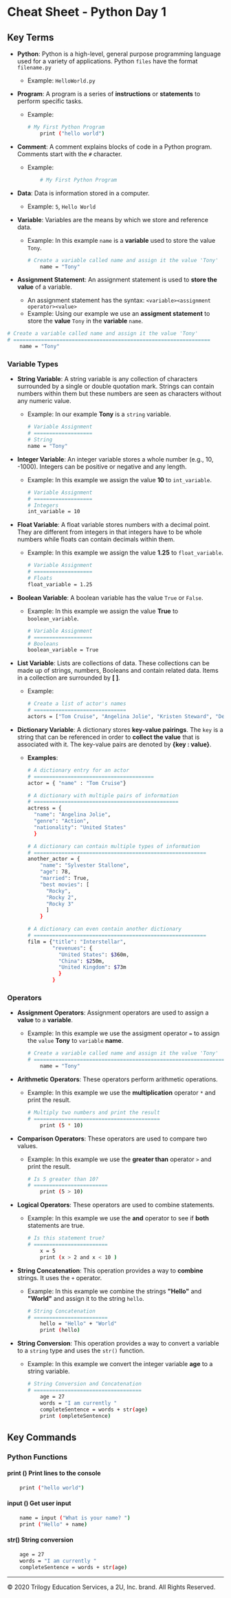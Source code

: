 # Cheat Sheet - Python Day 1

## Key Terms

- **Python**: Python is a high-level, general purpose programming language used for a variety of applications. Python `files` have the format `filename.py` 
  
  - Example: `HelloWorld.py`

- **Program**: A program is a series of **instructions** or **statements** to perform specific tasks.  

  - Example: 

    ```bash 
    # My First Python Program
        print ("hello world")
    ``` 

- **Comment**: A comment explains blocks of code in a Python program.  Comments start with the `#` character.

  - Example: 
  
    ```bash 
        # My First Python Program
    ```

- **Data**: Data is information stored in a computer. 
  - Example:  `5`, `Hello World`

- **Variable**: Variables are the means by which we store and reference data.

  - Example: In this example `name` is a **variable** used to store the value `Tony`.

    ```bash 
    # Create a variable called name and assign it the value 'Tony'
        name = "Tony"
    ``` 

- **Assignment Statement**: An assignment statement is used to **store the value** of a variable. 
    * An assignment statement has the syntax: `<variable><assignment operator><value>`


   - Example: Using our example we use an **assigment statement** to store the **value** `Tony` in the **variable** `name`.
 
```bash 
# Create a variable called name and assign it the value 'Tony'
# ================================================================
    name = "Tony"
``` 

### Variable Types

- **String Variable**: A string variable is any collection of characters surrounded by a single or double quotation mark. Strings can contain numbers within them but these numbers are seen as characters without any numeric value.

  - Example:  In our example **Tony** is a `string` variable.

    ```bash 
    # Variable Assignment
    # ===================
    # String
    name = "Tony"
    ```

- **Integer Variable**: An integer variable stores a whole number (e.g., 10, -1000). Integers can be positive or negative and any length.

  - Example:  In this example we assign the value **10** to  `int_variable`.

    ```bash 
    # Variable Assignment
    # ===================
    # Integers
    int_variable = 10
    ```

- **Float Variable**: A float variable stores numbers with a decimal point.  They are different from integers in that integers have to be whole numbers while floats can contain decimals within them.

  - Example:  In this example we assign the value **1.25** to `float_variable`.

    ```bash 
    # Variable Assignment
    # ===================
    # Floats
    float_variable = 1.25
    ```

- **Boolean Variable**: A boolean variable has the value `True` or `False`.

  - Example:  In this example we assign the value **True** to `boolean_variable`.

    ```bash 
    # Variable Assignment
    # ===================
    # Booleans
    boolean_variable = True
    ```

- **List Variable**: Lists are collections of data. These collections can be made up of strings, numbers, Booleans and contain related data. Items in a collection are surrounded by **[ ]**.

  - Example:

    ```bash 
    # Create a list of actor's names
    # ==============================
    actors = ["Tom Cruise", "Angelina Jolie", "Kristen Steward", "Denzel Washington"]
    ```

- **Dictionary Variable**: A dictionary stores **key-value pairings**.  The `key` is a string that can be referenced in order to **collect the value** that is associated with it. The key-value pairs are denoted by **{key : value}**.

  - **Examples**:

    ```bash 
    # A dictionary entry for an actor
    # =======================================
    actor = { "name" : "Tom Cruise"}
    ```

    ```bash 
    # A dictionary with multiple pairs of information
    # ===============================================
    actress = {
      "name": "Angelina Jolie",
      "genre": "Action",
      "nationality": "United States"
      }
    ```

    ```bash 
    # A dictionary can contain multiple types of information
    # ========================================================
    another_actor = {
        "name": "Sylvester Stallone",
        "age": 78,
        "married": True,
        "best movies": [
          "Rocky",
          "Rocky 2",
          "Rocky 3"
          ]
        }
    ```

    ```bash 
    # A dictionary can even contain another dictionary
    # ========================================================
    film = {"title": "Interstellar",
            "revenues": {
              "United States": $360m, 
              "China": $250m, 
              "United Kingdom": $73m
              }
            }
    ```

### Operators

- **Assignment Operators**: Assignment operators are used to assign a **value** to a **variable**.

  - Example:  In this example we use the assigment operator `=` to assign the `value` **Tony** to `variable` **name**.

    ```bash 
    # Create a variable called name and assign it the value 'Tony'
    # ================================================================
        name = "Tony"
    ``` 

- **Arithmetic Operators**: These operators perform arithmetic operations.

  - Example:  In this example we use the **multiplication** operator `*` and print the result.

    ```bash 
    # Multiply two numbers and print the result
    # =========================================
        print (5 * 10)
    ``` 

- **Comparison Operators**: These operators are used to compare two values.

  - Example:  In this example we use the **greater than** operator `>` and print the result.

    ```bash 
    # Is 5 greater than 10?
    # ========================
        print (5 > 10)
    ``` 

- **Logical Operators**: These operators are used to combine statements.

  - Example:  In this example we use the **and** operator to see if **both** statements are true.

    ```bash 
    # Is this statement true?
    # ========================
        x = 5
        print (x > 2 and x < 10 )
    ``` 

- **String Concatenation**: This operation provides a way to **combine** strings. It uses the `+` operator.

  - Example:  In this example we combine the strings **"Hello"** and **"World"** and assign it to the string `hello`.

    ```bash 
    # String Concatenation
    # ========================
        hello = "Hello" + "World"
        print (hello)
    ``` 

- **String Conversion**: This operation provides a way to convert a variable to a `string` type and uses the `str()` function.

  - Example: In this example we convert the integer variable **age** to a string variable.

    ```bash 
    # String Conversion and Concatenation
    # ===================================
        age = 27
        words = "I am currently "
        completeSentence = words + str(age)
        print (ompleteSentence)
    ``` 

## Key Commands

### Python Functions        

#### print () Print lines to the console

```bash 
    print ("hello world")
```

#### input () Get user input

```bash 
    name = input ("What is your name? ")
    print ("Hello" + name)
```

#### str() String conversion
```bash
    age = 27
    words = "I am currently "
    completeSentence = words + str(age)
```
-------

© 2020 Trilogy Education Services, a 2U, Inc. brand. All Rights Reserved.  